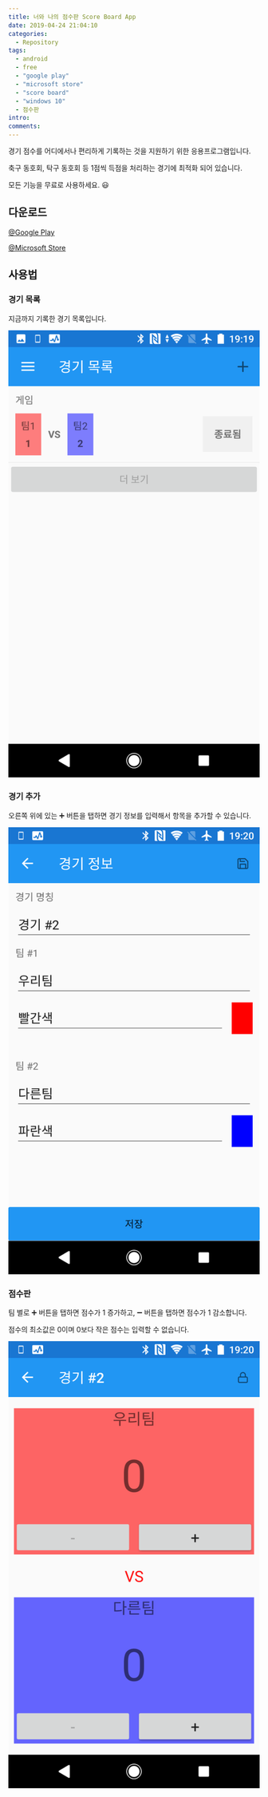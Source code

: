 ```yaml
---
title: 너와 나의 점수판 Score Board App
date: 2019-04-24 21:04:10
categories:
  - Repository
tags:
  - android
  - free
  - "google play"
  - "microsoft store"
  - "score board"
  - "windows 10"
  - 점수판
intro:
comments:
---
```


경기 점수를 어디에서나 편리하게 기록하는 것을 지원하기 위한 응용프로그램입니다.

축구 동호회, 탁구 동호회 등 1점씩 득점을 처리하는 경기에 최적화 되어 있습니다.

모든 기능을 무료로 사용하세요. 😃

## 다운로드

[@Google Play](https://play.google.com/store/apps/details?id=kr.bbon.ScoreBoard&pcampaignid=MKT-Other-global-all-co-prtnr-py-PartBadge-Mar2515-1)

[@Microsoft Store](https://www.microsoft.com/store/apps/9P7VPGXBGPWJ?cid=storebadge&ocid=badge)

## 사용법

### 경기 목록

지금까지 기록한 경기 목록입니다.

![](./score-board-app-002.png)

### 경기 추가

오른쪽 위에 있는 ➕ 버튼을 탭하면 경기 정보를 입력해서 항목을 추가할 수 있습니다.

![](./score-board-app-003.png)

### 점수판

팀 별로 ➕ 버튼을 탭하면 점수가 1 증가하고, ➖ 버튼을 탭하면 점수가 1 감소합니다.

점수의 최소값은 0이며 0보다 작은 점수는 입력할 수 없습니다.

![](./score-board-app-004.png)
